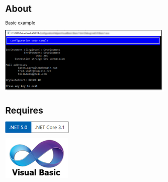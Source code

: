 ﻿# About

Basic example

![screen](assets/basic1.png)


# Requires

![requires](assets/Versions.png)

![vb](assets/vb1.png)
